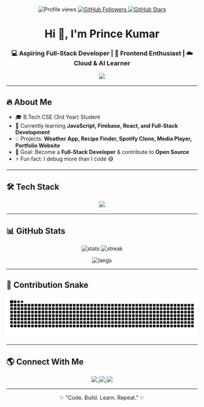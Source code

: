 <p align="center">
  <img src="https://komarev.com/ghpvc/?username=procodes27&label=Profile%20views&color=0e75b6&style=flat" alt="Profile views" />
  <a href="https://github.com/procodes27?tab=followers">
    <img src="https://img.shields.io/github/followers/procodes27?label=Followers&style=flat&color=0e75b6" alt="GitHub Followers" />
  </a>
  <a href="https://github.com/procodes27">
    <img src="https://img.shields.io/github/stars/procodes27?label=Stars&style=flat&color=0e75b6" alt="GitHub Stars" />
  </a>
</p>
<!-- Profile README -->

<h1 align="center">Hi 👋, I'm Prince Kumar</h1>
<h3 align="center">💻 Aspiring Full-Stack Developer | 🎨 Frontend Enthusiast | ☁️ Cloud & AI Learner</h3>

<p align="center">
  <img src="https://readme-typing-svg.herokuapp.com?size=22&color=00BFFF&center=true&vCenter=true&width=550&height=60&lines=Welcome+to+my+GitHub+Profile!;I+love+coding+%26+building+projects;Currently+learning+Full+Stack+Development;Open+Source+Contributor+%F0%9F%9A%80" />
</p>

---

## 🔥 About Me  
- 🎓 B.Tech CSE (3rd Year) Student  
- 🌱 Currently learning **JavaScript, Firebase, React, and Full-Stack Development**  
- 💡 Projects: **Weather App, Recipe Finder, Spotify Clone, Media Player, Portfolio Website**  
- 📌 Goal: Become a **Full-Stack Developer** & contribute to **Open Source**  
- ⚡ Fun fact: I debug more than I code 😅  

---

## 🛠️ Tech Stack  
<p align="center">
  <img src="https://skillicons.dev/icons?i=html,css,js,react,tailwind,threejs,firebase,git,github,cpp,java,python,mysql,vscode&perline=7" />
</p>

---

## 📊 GitHub Stats  
<p align="center">
  <img src="https://github-readme-stats.vercel.app/api?username=procodes27&show_icons=true&theme=radical" alt="stats" height="165"/>
  <img src="https://github-readme-streak-stats.herokuapp.com/?user=procodes27&theme=radical" alt="streak" height="165"/>
</p>

<p align="center">
  <img src="https://github-readme-stats.vercel.app/api/top-langs/?username=procodes27&layout=compact&theme=radical" alt="langs" height="165"/>
</p>

---

## 🐍 Contribution Snake  
<p align="center">
  <img src="https://github.com/procodes27/procodes27/blob/output/github-contribution-grid-snake.svg" alt="snake animation"/>
</p>

---


## 🌎 Connect With Me  
<p align="center">
  <a href="https://www.linkedin.com/in/prince-kumar-06233a28b/">
    <img src="https://skillicons.dev/icons?i=linkedin" />
  </a>
  <a href="mailto:sukheprince27@gmail.com">
    <img src="https://skillicons.dev/icons?i=gmail" />
  </a>
  <a href="https://github.com/procodes27">
    <img src="https://skillicons.dev/icons?i=github" />
  </a>
</p>


---

<p align="center">✨ "Code. Build. Learn. Repeat." ✨</p>
